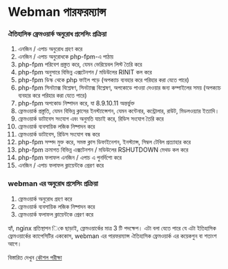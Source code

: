 # Webman পারফরম্যান্স

### ঐতিহাসিক ফ্রেমওয়ার্ক অনুরোধ প্রসেসিং প্রক্রিয়া

1. এনজিন / এপাচ অনুরোধ গ্রহণ করে
2. এনজিন / এপাচ অনুরোধকে php-fpm-এ পাঠায়
3. php-fpm পরিবেশ প্রস্তুত করে, যেমন ভেরিয়েবল লিস্ট তৈরি করে
4. php-fpm অনুসারে বিভিন্ন এক্সটেনশন / মডিউলের RINIT কল করে
5. php-fpm ডিস্ক থেকে php ফাইল পড়ে (অপক্যাচ ব্যবহার করে পরিহার করা যেতে পারে)
6. php-fpm সিনট্যাক্স বিশ্লেষণ, সিনট্যাক্স বিশ্লেষণ, অপকোডে পাওয়া দেওয়ার জন্য কম্পাইলের সময় (অপক্যাচ ব্যবহার করে পরিহার করা যেতে পারে)
7. php-fpm অপকোড নিষ্পাদন করে, যা 8.9.10.11 অন্তর্ভুক্ত
8. ফ্রেমওয়ার্ক প্রস্তুতি, যেমন বিভিন্ন ক্লাসের ইনস্ট্যান্সেশন, যেমন কন্টেনার, কন্ট্রোলার, রাউট, মিডলওয়্যার ইত্যাদি।
9. ফ্রেমওয়ার্ক ডাটাবেস সংযোগ এবং অনুমতি যাচাই করে, রিডিস সংযোগ তৈরি করে
10. ফ্রেমওয়ার্ক ব্যবসায়িক লজিক নিষ্পাদন করে
11. ফ্রেমওয়ার্ক ডাটাবেস, রিডিস সংযোগ বন্ধ করে
12. php-fpm সম্পদ মুক্ত করে, সমস্ত ক্লাস ডিফাইনেশন, ইনস্ট্যান্স, সিম্বল টেবিল প্রত্যাহার করে
13. php-fpm ক্রমাগত বিভিন্ন এক্সটেনশন / মডিউলের RSHUTDOWN মেথড কল করে
14. php-fpm ফলাফল এনজিন / এপাচ এ পুনর্দিশো করে
15. এনজিন / এপাচ ফলাফল ক্লায়েন্টকে প্রেরণ করে

### webman এর অনুরোধ প্রসেসিং প্রক্রিয়া

1. ফ্রেমওয়ার্ক অনুরোধ গ্রহণ করে
2. ফ্রেমওয়ার্ক ব্যবসায়িক লজিক নিষ্পাদন করে
3. ফ্রেমওয়ার্ক ফলাফল ক্লায়েন্টকে প্রেরণ করে

হ্যাঁ, nginx প্রতিস্থাপন িকে ছাড়াই, ফ্রেমওয়ার্কের মাত্র 3 টি পদক্ষেপ। এটা বলা যেতে পারে যে এটা ইতিহাসিক ফ্রেমওয়ার্কের ক্যাপেসিটির এককোস, webman এর পারফরম্যান্স ঐতিহাসিক ফ্রেমওয়ার্ক এর কয়েকগুন বা শতাংশ আগে।

বিস্তারিত দেখুন [কৌশল পরীক্ষা](benchmarks.md)
